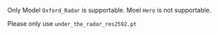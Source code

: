 Only Model `Oxford_Radar` is supportable. Moel `Hero` is not supportable.

Please only use `under_the_radar_res2592.pt`